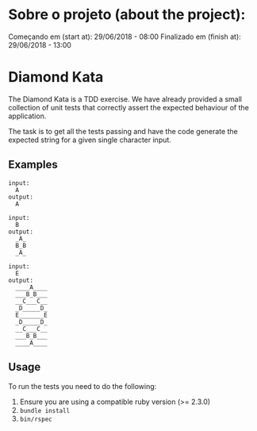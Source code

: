 Sobre o projeto (about the project):
====================================

Começando em (start at): 29/06/2018 - 08:00
Finalizado em (finish at): 29/06/2018 - 13:00

Diamond Kata
============

The Diamond Kata is a TDD exercise. We have already provided a small collection of unit tests that
correctly assert the expected behaviour of the application.

The task is to get all the tests passing and have the code generate the expected string for a given
single character input.

Examples
--------

    input:
      A
    output:
      A

    input:
      B
    output:
      _A_
      B_B
      _A_

    input:
      E
    output:
      ____A____
      ___B_B___
      __C___C__
      _D_____D_
      E_______E
      _D_____D_
      __C___C__
      ___B_B___
      ____A____

Usage
-----

To run the tests you need to do the following:

1. Ensure you are using a compatible ruby version (>= 2.3.0)
2. `bundle install`
3. `bin/rspec`
